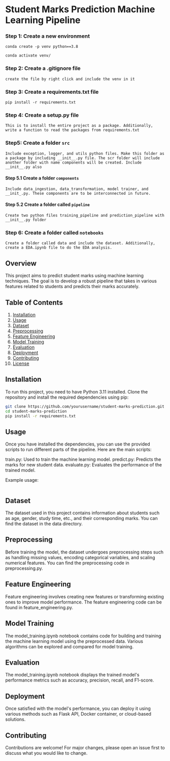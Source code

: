 # Student Marks Prediction Machine Learning Pipeline

### Step 1: Create a new environment

```
conda create -p venv python==3.8

conda activate venv/
```
### Step 2: Create a .gitignore file

```
create the file by right click and include the venv in it
```

### Step 3: Create a requirements.txt file 
```
pip install -r requirements.txt
```

### Step 4: Create a setup.py file 
```
This is to install the entire project as a package. Additionally, write a function to read the packages from requirements.txt
```

### Step5: Create a folder `src` 
```
Include exception, logger, and utils python files. Make this folder as a package by including __init__.py file. The scr folder will include another folder with name components will be created. Include __init__.py also 
```
#### Step 5.1 Create a folder `components`

```
Include data_ingestion, data_transformation, model trainer, and __init_.py. These components are to be interconnected in future. 
```
#### Step 5.2 Create a folder called `pipeline`
```
Create two python files training_pipeline and prediction_pipeline with __init__.py folder
``` 

### Step 6: Create a folder called `notebooks` 
```
Create a folder called data and include the dataset. Additionally, create a EDA.ipynb file to do the EDA analysis.
```
## Overview

This project aims to predict student marks using machine learning techniques. The goal is to develop a robust pipeline that takes in various features related to students and predicts their marks accurately.

## Table of Contents

1. [Installation](#installation)
2. [Usage](#usage)
3. [Dataset](#dataset)
4. [Preprocessing](#preprocessing)
5. [Feature Engineering](#feature-engineering)
6. [Model Training](#model-training)
7. [Evaluation](#evaluation)
8. [Deployment](#deployment)
9. [Contributing](#contributing)
10. [License](#license)

## Installation

To run this project, you need to have Python 3.11 installed. Clone the repository and install the required dependencies using pip:

```bash
git clone https://github.com/yourusername/student-marks-prediction.git
cd student-marks-prediction
pip install -r requirements.txt
```

## Usage

Once you have installed the dependencies, you can use the provided scripts to run different parts of the pipeline. Here are the main scripts:

train.py: Used to train the machine learning model.
predict.py: Predicts the marks for new student data.
evaluate.py: Evaluates the performance of the trained model.

Example usage:
```python train.py --dataset data/train.csv --model rf
```

## Dataset

The dataset used in this project contains information about students such as age, gender, study time, etc., and their corresponding marks. You can find the dataset in the data directory.

## Preprocessing

Before training the model, the dataset undergoes preprocessing steps such as handling missing values, encoding categorical variables, and scaling numerical features. You can find the preprocessing code in preprocessing.py.

## Feature Engineering

Feature engineering involves creating new features or transforming existing ones to improve model performance. The feature engineering code can be found in feature_engineering.py.

## Model Training

The model_training.ipynb notebook contains code for building and training the machine learning model using the preprocessed data. Various algorithms can be explored and compared for model training.

## Evaluation

The model_training.ipynb notebook displays the trained model's performance metrics such as accuracy, precision, recall, and F1-score.

## Deployment

Once satisfied with the model's performance, you can deploy it using various methods such as Flask API, Docker container, or cloud-based solutions.

## Contributing

Contributions are welcome! For major changes, please open an issue first to discuss what you would like to change.

